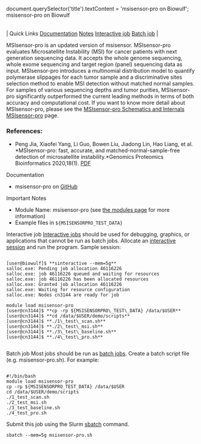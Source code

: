 

document.querySelector('title').textContent = 'msisensor-pro on Biowulf';
msisensor-pro on Biowulf


|  |
| --- |
| 
Quick Links
[Documentation](#doc)
[Notes](#notes)
[Interactive job](#int) 
[Batch job](#sbatch) 
 |


MSIsensor-pro is an updated version of msisensor. MSIsensor-pro evaluates Microsatellite Instability (MSI) for cancer patients with next generation sequencing data. It accepts the whole genome sequencing, whole exome sequencing and target region (panel) sequencing data as input. MSIsensor-pro introduces a multinomial distribution model to quantify polymerase slippages for each tumor sample and a discriminative sites selection method to enable MSI detection without matched normal samples. For samples of various sequencing depths and tumor purities, MSIsensor-pro significantly outperformed the current leading methods in terms of both accuracy and computational cost. If you want to know more detail about MSIsensor-pro, please see the [MSIsensor-pro Schematics and Internals MSIsensor-pro](https://github.com/xjtu-omics/msisensor-pro/wiki/MSIsensor-pro-Schematics-and-Internals) page.



### References:


* Peng Jia, Xiaofei Yang, Li Guo, Bowen Liu, Jiadong Lin, Hao Liang, et al.
*MSIsensor-pro: fast, accurate, and matched-normal-sample-free detection of microsatellite instability.*Genomics Proteomics Bioinformatics 2020,18(1).
[PDF](https://www.sciencedirect.com/science/article/pii/S1672022920300218)


Documentation
* msisensor-pro on [GitHub](https://github.com/xjtu-omics/msisensor-pro)


Important Notes
* Module Name: msisensor-pro (see [the modules page](/apps/modules.html)
for more information)
* Example files in `${MSISENSORPRO_TEST_DATA}`



Interactive job
[Interactive jobs](/docs/userguide.html#int) should be used for debugging, graphics, or applications that cannot be run as batch jobs.
Allocate an [interactive session](/docs/userguide.html#int) and run the program. Sample session:



```

[user@biowulf]$ **sinteractive --mem=5g**
salloc.exe: Pending job allocation 46116226
salloc.exe: job 46116226 queued and waiting for resources
salloc.exe: job 46116226 has been allocated resources
salloc.exe: Granted job allocation 46116226
salloc.exe: Waiting for resource configuration
salloc.exe: Nodes cn3144 are ready for job

module load msisensor-pro
[user@cn3144]$ **cp -rp ${MSISENSORPRO\_TEST\_DATA} /data/$USER**
[user@cn3144]$ **cd /data/$USER/demo/scripts**
[user@cn3144]$ **./1\_test\_scan.sh**
[user@cn3144]$ **./2\_test\_msi.sh**
[user@cn3144]$ **./3\_test\_baseline.sh**
[user@cn3144]$ **./4\_test\_pro.sh**
    

```



Batch job
Most jobs should be run as [batch jobs](/docs/userguide.html#submit).
Create a batch script file (e.g. msisensor-pro.sh). For example:



```

#!/bin/bash
module load msisensor-pro
cp -rp ${MSISENSORPRO_TEST_DATA} /data/$USER
cd /data/$USER/demo/scripts
./1_test_scan.sh
./2_test_msi.sh
./3_test_baseline.sh
./4_test_pro.sh

```

Submit this job using the Slurm [sbatch](/docs/userguide.html) command.



```
sbatch --mem=5g msisensor-pro.sh
```







